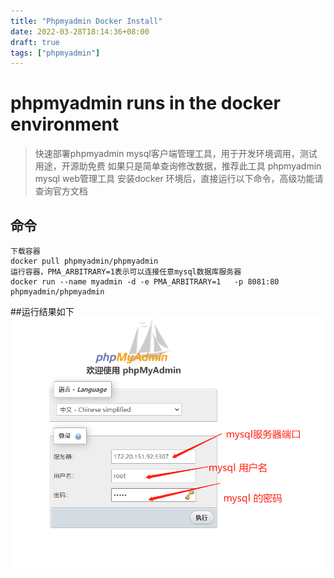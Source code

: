 ```yaml
---
title: "Phpmyadmin Docker Install"
date: 2022-03-28T18:14:36+08:00 
draft: true
tags: ["phpmyadmin"]
---
```

#  phpmyadmin runs in the docker environment

> 快速部署phpmyadmin mysql客户端管理工具，用于开发环境调用，测试用途，开源助免费
> 如果只是简单查询修改数据，推荐此工具 phpmyadmin mysql web管理工具
> 安装docker 环境后，直接运行以下命令，高级功能请查询官方文档

## 命令
```jshelllanguage
下载容器
docker pull phpmyadmin/phpmyadmin
运行容器，PMA_ARBITRARY=1表示可以连接任意mysql数据库服务器
docker run --name myadmin -d -e PMA_ARBITRARY=1   -p 8081:80  phpmyadmin/phpmyadmin
```

##运行结果如下
![phpmyadmin-use](phpmyadmin-docker-use-login.png)

